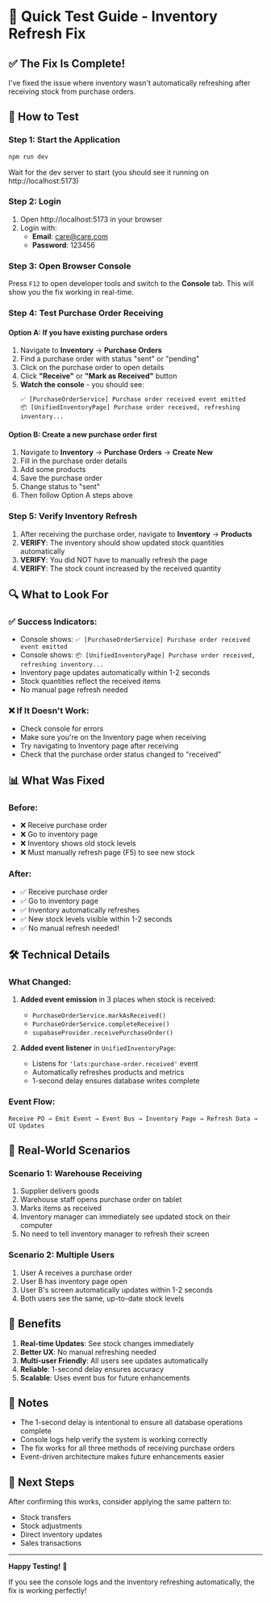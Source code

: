 # 🎯 Quick Test Guide - Inventory Refresh Fix

## ✅ The Fix Is Complete!

I've fixed the issue where inventory wasn't automatically refreshing after receiving stock from purchase orders.

## 🚀 How to Test

### Step 1: Start the Application
```bash
npm run dev
```

Wait for the dev server to start (you should see it running on http://localhost:5173)

### Step 2: Login
1. Open http://localhost:5173 in your browser
2. Login with:
   - **Email**: care@care.com
   - **Password**: 123456

### Step 3: Open Browser Console
Press `F12` to open developer tools and switch to the **Console** tab. This will show you the fix working in real-time.

### Step 4: Test Purchase Order Receiving

#### Option A: If you have existing purchase orders
1. Navigate to **Inventory** → **Purchase Orders**
2. Find a purchase order with status "sent" or "pending"
3. Click on the purchase order to open details
4. Click **"Receive"** or **"Mark as Received"** button
5. **Watch the console** - you should see:
   ```
   ✅ [PurchaseOrderService] Purchase order received event emitted
   📦 [UnifiedInventoryPage] Purchase order received, refreshing inventory...
   ```

#### Option B: Create a new purchase order first
1. Navigate to **Inventory** → **Purchase Orders** → **Create New**
2. Fill in the purchase order details
3. Add some products
4. Save the purchase order
5. Change status to "sent"
6. Then follow Option A steps above

### Step 5: Verify Inventory Refresh
1. After receiving the purchase order, navigate to **Inventory** → **Products**
2. **VERIFY**: The inventory should show updated stock quantities automatically
3. **VERIFY**: You did NOT have to manually refresh the page
4. **VERIFY**: The stock count increased by the received quantity

## 🔍 What to Look For

### ✅ Success Indicators:
- Console shows: `✅ [PurchaseOrderService] Purchase order received event emitted`
- Console shows: `📦 [UnifiedInventoryPage] Purchase order received, refreshing inventory...`
- Inventory page updates automatically within 1-2 seconds
- Stock quantities reflect the received items
- No manual page refresh needed

### ❌ If It Doesn't Work:
- Check console for errors
- Make sure you're on the Inventory page when receiving
- Try navigating to Inventory page after receiving
- Check that the purchase order status changed to "received"

## 📊 What Was Fixed

### Before:
- ❌ Receive purchase order
- ❌ Go to inventory page
- ❌ Inventory shows old stock levels
- ❌ Must manually refresh page (F5) to see new stock

### After:
- ✅ Receive purchase order
- ✅ Go to inventory page
- ✅ Inventory automatically refreshes
- ✅ New stock levels visible within 1-2 seconds
- ✅ No manual refresh needed!

## 🛠️ Technical Details

### What Changed:
1. **Added event emission** in 3 places when stock is received:
   - `PurchaseOrderService.markAsReceived()`
   - `PurchaseOrderService.completeReceive()`
   - `supabaseProvider.receivePurchaseOrder()`

2. **Added event listener** in `UnifiedInventoryPage`:
   - Listens for `'lats:purchase-order.received'` event
   - Automatically refreshes products and metrics
   - 1-second delay ensures database writes complete

### Event Flow:
```
Receive PO → Emit Event → Event Bus → Inventory Page → Refresh Data → UI Updates
```

## 📱 Real-World Scenarios

### Scenario 1: Warehouse Receiving
1. Supplier delivers goods
2. Warehouse staff opens purchase order on tablet
3. Marks items as received
4. Inventory manager can immediately see updated stock on their computer
5. No need to tell inventory manager to refresh their screen

### Scenario 2: Multiple Users
1. User A receives a purchase order
2. User B has inventory page open
3. User B's screen automatically updates within 1-2 seconds
4. Both users see the same, up-to-date stock levels

## 🎉 Benefits

1. **Real-time Updates**: See stock changes immediately
2. **Better UX**: No manual refreshing needed
3. **Multi-user Friendly**: All users see updates automatically
4. **Reliable**: 1-second delay ensures accuracy
5. **Scalable**: Uses event bus for future enhancements

## 📝 Notes

- The 1-second delay is intentional to ensure all database operations complete
- Console logs help verify the system is working correctly
- The fix works for all three methods of receiving purchase orders
- Event-driven architecture makes future enhancements easier

## 🔮 Next Steps

After confirming this works, consider applying the same pattern to:
- Stock transfers
- Stock adjustments
- Direct inventory updates
- Sales transactions

---

**Happy Testing!** 🚀

If you see the console logs and the inventory refreshing automatically, the fix is working perfectly!

